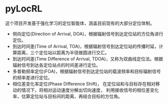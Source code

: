 # pyLocRL

这个项目开发基于强化学习的定位智能体，涵盖目前现有的大部分定位体制。

- 侧向定位(Direction of Arrival, DOA)，根据辐射信号到达定位站的方位角进行定位。
- 到达时间差(Time of Arrival, TOA)，根据辐射信号到达定位站的传播时延，计算距离，三个定位站以距离为半径做圆进行交汇。
- 到达时间差(Time Difference of Arrival, TDOA)，又称为双曲线定位法。根据辐射信号到达各定位站点的时间差进行定位。
- 多普勒频率定位(FOA)，根据辐射信号到达定位站的载波频率和目标辐射信号的频率差进行定位。
- 相位差变化率定位(Phase Difference Shift)， 在定位站和与目标存在相对移动的情况下，将相对运动速度分解出切向速度，
  利用接收信号的相位差变化率，估算定位站与目标间的距离，再结合目标的方位角。


